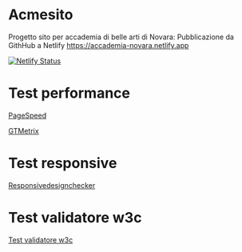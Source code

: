 # Acmesito
Progetto sito per accademia di belle arti di Novara:
Pubblicazione da GithHub a Netlify https://accademia-novara.netlify.app


[![Netlify Status](https://api.netlify.com/api/v1/badges/c94e16b7-994d-496b-9698-a06e63d8a3c7/deploy-status)](https://app.netlify.com/sites/accademianovara/deploys)


# Test performance
[PageSpeed](https://pagespeed.web.dev/report?url=https%3A%2F%2Fpagespeed.web.dev%2Freport%3Furl%3Dhttps%3A%2F%2Faccademia-novara.netlify.app%2F%2F)

[GTMetrix](https://gtmetrix.com/reports/github-netlify-boilerplate.netlify.app/6oLETqoh/)

# Test responsive
[Responsivedesignchecker](https://responsivedesignchecker.com/checker.php?url=https%3A%2F%2Faccademia-novara.netlify.app%2F&width=1400&height=700)

# Test validatore w3c
[Test validatore w3c](https://validator.w3.org)

